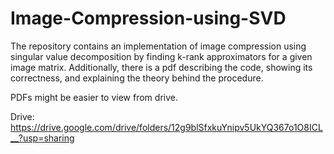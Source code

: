 # Image-Compression-using-SVD

The repository contains an implementation of image compression using singular value decomposition by finding k-rank approximators for a given image matrix. Additionally, there is a pdf describing the code, showing its correctness, and explaining the theory behind the procedure. 

PDFs might be easier to view from drive.

Drive: https://drive.google.com/drive/folders/12g9blSfxkuYnipv5UkYQ367o1O8ICL__?usp=sharing
